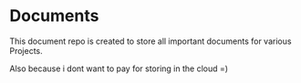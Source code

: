 # Documents

This document repo is created to store all important documents for various Projects. 

Also because i dont want to pay for storing in the cloud =) 
